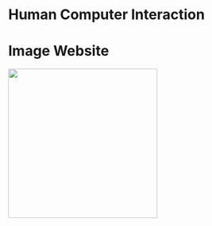 # Human Computer Interaction
# Image Website

 <img src="https://i.imgur.com/1j41BAP.png" width=300 >
